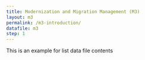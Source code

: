 ```yaml
---
title: Modernization and Migration Management (M3)
layout: m3
permalink: /m3-introduction/
datafile: m3
step: 1
---
```


This is an example for list data file contents